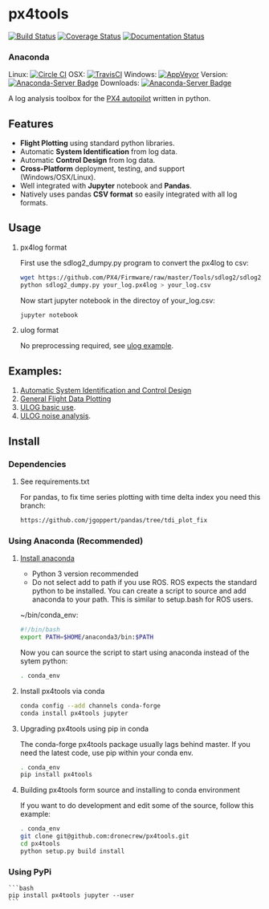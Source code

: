 # px4tools
[![Build Status](https://travis-ci.org/dronecrew/px4tools.svg?branch=master)](https://travis-ci.org/dronecrew/px4tools)
[![Coverage Status](https://coveralls.io/repos/github/dronecrew/px4tools/badge.svg?branch=master)](https://coveralls.io/github/dronecrew/px4tools?branch=master)
[![Documentation Status](https://readthedocs.org/projects/px4tools/badge/?version=latest)](http://px4tools.readthedocs.io/en/latest/?badge=latest)

### Anaconda
Linux: [![Circle CI](https://circleci.com/gh/conda-forge/px4tools-feedstock.svg?style=shield)](https://circleci.com/gh/conda-forge/px4tools-feedstock)
OSX: [![TravisCI](https://travis-ci.org/conda-forge/px4tools-feedstock.svg?branch=master)](https://travis-ci.org/conda-forge/px4tools-feedstock)
Windows: [![AppVeyor](https://ci.appveyor.com/api/projects/status/github/conda-forge/px4tools-feedstock?svg=True)](https://ci.appveyor.com/project/conda-forge/px4tools-feedstock/branch/master)
Version: [![Anaconda-Server Badge](https://anaconda.org/conda-forge/px4tools/badges/version.svg)](https://anaconda.org/conda-forge/px4tools)
Downloads: [![Anaconda-Server Badge](https://anaconda.org/conda-forge/px4tools/badges/downloads.svg)](https://anaconda.org/conda-forge/px4tools)

A log analysis toolbox for the [PX4 autopilot](http://px4.io/) written in python.

## Features

* **Flight Plotting** using standard python libraries.
* Automatic **System Identification** from log data.
* Automatic **Control Design** from log data.
* **Cross-Platform** deployment, testing, and support (Windows/OSX/Linux).
* Well integrated with **Jupyter** notebook and **Pandas**.
* Natively uses pandas **CSV format** so easily integrated with all log formats.

## Usage

1. px4log format

	First use the sdlog2_dumpy.py program to convert the px4log to csv:

	```bash
	wget https://github.com/PX4/Firmware/raw/master/Tools/sdlog2/sdlog2_dump.py
	python sdlog2_dumpy.py your_log.px4log > your_log.csv
	```

	Now start jupyter notebook in the directoy of your_log.csv:

	```bash
	jupyter notebook
	```

2. ulog format

	No preprocessing required, see [ulog example](https://github.com/dronecrew/px4tools/blob/master/examples/ulog%20analysis.ipynb).
	

## Examples:

1. [Automatic System Identification and Control Design](https://github.com/dronecrew/px4tools/blob/master/examples/Log%20based%20System%20Identification%20and%20Control%20Design.ipynb)
2. [General Flight Data Plotting](https://github.com/jgoppert/lpe-analysis/blob/master/15-09-30%20Kabir%20Log.ipynb)
3. [ULOG basic use](https://github.com/dronecrew/px4tools/blob/master/examples/ulog%20analysis.ipynb).
4. [ULOG noise analysis](https://github.com/dronecrew/px4tools/blob/master/examples/ulog%20noise%20analysis.ipynb).


## Install

### Dependencies

1. See requirements.txt

	For pandas, to fix time series plotting with time delta index you need this branch:

	```bash
	https://github.com/jgoppert/pandas/tree/tdi_plot_fix
	```

### Using Anaconda (Recommended)

1. [Install anaconda](http://docs.continuum.io/anaconda/install)

	* Python 3 version recommended
	* Do not select add to path if you use ROS. ROS expects the standard python to be installed. You can create a script to source and add anaconda to your path. This is similar to setup.bash for ROS users.

	~/bin/conda_env:

	```bash
	#!/bin/bash
	export PATH=$HOME/anaconda3/bin:$PATH
	```

	Now you can source the script to start using anaconda instead of the sytem python:

	```bash
	. conda_env
	```

2. Install px4tools via conda

	```bash
	conda config --add channels conda-forge
	conda install px4tools jupyter
	```

3. Upgrading px4tools using pip in conda

	The conda-forge px4tools package usually lags behind master. If you need the latest code, use pip within your conda env.

	```bash
	. conda_env
	pip install px4tools
	```

4. Building px4tools form source and installing to conda environment

	If you want to do development and edit some of the source, follow this example:

	```bash
	. conda_env
	git clone git@github.com:dronecrew/px4tools.git
	cd px4tools
	python setup.py build install
	```	

### Using PyPi

	```bash
	pip install px4tools jupyter --user
	```


